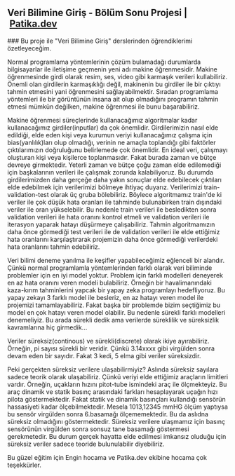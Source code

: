## Veri Bilimine Giriş - Bölüm Sonu Projesi | [Patika.dev](www.patika.dev)

### Bu proje ile "Veri Bilimine Giriş" derslerinden öğrendiklerimi özetleyeceğim. 

Normal programlama yöntemlerinin çözüm bulamadağı durumlarda bilgisayarlar ile iletişime geçmenin yeni adı makine öğrenmesidir. Makine öğrenmesinde girdi olarak resim, ses, video gibi karmaşık verileri kullabiliriz. Önemli olan girdilerin karmaşıklığı değil, makinenin bu girdiler ile bir çıktıyı tahmin etmesini yani öğrenmesini sağlayabilmektir. Sıradan programlama yöntemleri ile bir görüntünün insana ait olup olmadığını programın tahmin etmesi mümkün değilken, makine öğrenmesi ile bunu başarabiliriz.

Makine öğrenmesi süreçlerinde kullanacağımız algoritmalar kadar kullanacağımız girdiler(inputlar) da çok önemlidir. Girdilerimizin nasıl elde edildiği, elde eden kişi veya kurumun veriyi kullanacağımız çalışma için bias(yanlılık)ları olup olmadığı, verinin ne amaçla toplandığı gibi faktörler çıktılarımızın doğruluğunu belirlemede çok önemlidir. En ideal veri, çalışmayı oluşturan kişi veya kişilerce toplanmasıdır. Fakat burada zaman ve bütçe devreye girmektedir. Yeterli zaman ve bütçe çoğu zaman elde edilemediği için başkalarının verileri ile çalışmak zorunda kalabiliyoruz. Bu durumda girdilerimizden daha gerçeğe daha yakın sonuçlar elde edebilecek çıktıları elde edebilmek için verilerimizi bölmeye ihtiyaç duyarız. Verilerimizi train-validation-test olarak üç gruba bölebiliriz. Böylece algoritmamız train'de ki veriler ile çok düşük hata oranları ile tahminde bulunabirken train dışındaki veriler ile oran yükselebilir. Bu nedenle train verileri ile besledikten sonra validation verileri ile hata oranını kontrol etmeli ve validation verileri ile iterasyon yaparak hatayı düşürmeye çalışabiliriz. Tahmin algoritmamızın daha önce görmediği test verileri ile de validation verileri ile elde ettiğimiz hata oranlarını karşılaştırarak projemizin daha önce görmediği verilerdeki hata oranlarını tahmin edebiliriz.

Veri bilimi deneme yanılma ile keşifler yapabileceğimiz eğlenceli bir alandır. Çünkü normal programlamla yöntemlerinden farklı olarak veri biliminde problemler için en iyi model yoktur. Problem için farklı modelleri deneyerek en az hata oranını veren modeli bulabiliriz. Örneğin bir havalimanındaki kaza-kırım tahminlerini yapcak bir yapay zeka programlayı hedefliyoruz. Bu yapay zekayı 3 farklı model ile besleriz, en az hatayı veren model ile projemizi tamamlayabiliriz. Fakat başka bir problemde bizim seçtiğimiz bu model en çok hatayı veren model olabilir. Bu nedenle sürekli farklı modelleri denemeliyiz. Bu arada sürekli dedik ama verilerde süreklilik ve süreksizlik kavramlarına hiç girmedik...

Veriler süreksiz(continous) ve sürekli(discrete) olarak ikiye ayırabiliriz. Örneğin, pi sayısı sürekli bir veridir. Çünkü 3.14xxxx gibi virgülden sonra devam eden bir sayıdır. Fakat 3 kedi, 5 elma gibi veriler süreksizdir. 

Peki gerçekten süreksiz verilere ulaşabilirmiyiz? Aslında süreksiz sayılara sadece teorik olarak ulaşabiliriz. Çünkü veriyi elde ettiğimiz araçların limitleri vardır. Örneğin, uçakların hızını pitot-tube ismindeki araç ile ölçmekteyiz. Bu araç dinamik ve statik basınç arasındaki farkları hesaplayarak uçağın hızı pilota göstermektedir. Fakat statik ve dinamik basınçları kullandığı sensörün hassasiyeti kadar ölçebilmektedir. Mesela 1013,12345 mmHG ölçüm yaptıysa bu sensör virgülden sonra 6.basamağı ölçememektedir. Bu da aslıdna süreksiz olmadığını göstermektedir. Süreksiz verilere ulaşmamız için basınç sensörünün virgülden sonra sonsuz tane basamağı göstermesi gerekmetedir. Bu durum gerçek hayatta elde edilmesi imkansız oluduğu için süreksiz veriler sadece teoride bulunulabilir diyebiliriz. 

Bu güzel eğitim için Engin hocama ve Patika.dev ekibine hocama çok teşekkürler.
